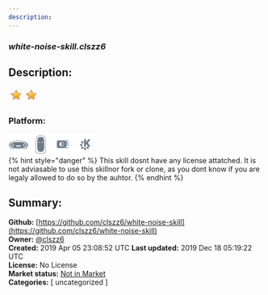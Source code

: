 ```yaml
---
description: 
---
```


### _white-noise-skill.clszz6_  
## Description:  
  
  
![](../.gitbook/assets/star.png)![](../.gitbook/assets/star.png)  
  
### Platform:  
 ![Mark I](../.gitbook/assets/mark-1-icon.png)  ![Mark II](../.gitbook/assets/mark-2-icon.png)  ![Picroft](../.gitbook/assets/picroft-icon.png)  ![plasmoid](../.gitbook/assets/kde.png)   
{% hint style="danger" %}
This skill dosnt have any license attatched. It is not adviasable to use this skillnor fork or clone, as you dont know if you are legaly allowed to do so by the auhtor.
{% endhint %}
  
## Summary:  
**Github:** [https://github.com/clszz6/white-noise-skill](https://github.com/clszz6/white-noise-skill)  
**Owner:** [@clszz6](https://github.com/clszz6)  
**Created:** 2019 Apr 05 23:08:52 UTC  **Last updated:** 2019 Dec 18 05:19:22 UTC  
**License:** No License  
**Market status:** [Not in Market](https://market.mycroft.ai/skill/)  
**Categories:** [ uncategorized ]   
